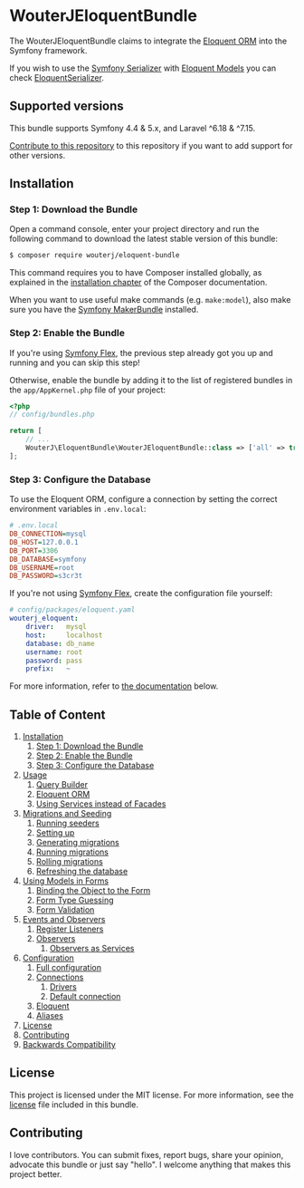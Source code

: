 # WouterJEloquentBundle

The WouterJEloquentBundle claims to integrate the [Eloquent ORM][eloquent]
into the Symfony framework.

If you wish to use the [Symfony Serializer][serializer] with [Eloquent
Models][eloquent-model] you can check [EloquentSerializer][eloquent-serializer].


## Supported versions

This bundle supports Symfony 4.4 & 5.x, and Laravel ^6.18 & ^7.15.

[Contribute to this repository](#contributing) to this repository if you want
to add support for other versions.


## Installation

### Step 1: Download the Bundle

Open a command console, enter your project directory and run the
following command to download the latest stable version of this bundle:

```bash
$ composer require wouterj/eloquent-bundle
```

This command requires you to have Composer installed globally, as explained
in the [installation chapter][composer] of the Composer documentation.

When you want to use useful make commands (e.g. ``make:model``), also
make sure you have the [Symfony MakerBundle][maker-bundle] installed.


### Step 2: Enable the Bundle

If you're using [Symfony Flex][symfony-flex], the previous step already got
you up and running and you can skip this step!

Otherwise, enable the bundle by adding it to the list of registered
bundles in the `app/AppKernel.php` file of your project:

```php
<?php
// config/bundles.php

return [
    // ...
    WouterJ\EloquentBundle\WouterJEloquentBundle::class => ['all' => true],
];
```


### Step 3: Configure the Database

To use the Eloquent ORM, configure a connection by setting the correct
environment variables in `.env.local`:

```ini
# .env.local
DB_CONNECTION=mysql
DB_HOST=127.0.0.1
DB_PORT=3306
DB_DATABASE=symfony
DB_USERNAME=root
DB_PASSWORD=s3cr3t
```

If you're not using [Symfony Flex][symfony-flex], create the configuration file
yourself:

```yaml
# config/packages/eloquent.yaml
wouterj_eloquent:
    driver:   mysql
    host:     localhost
    database: db_name
    username: root
    password: pass
    prefix:   ~
```

For more information, refer to [the documentation](#table-of-content) below.


## Table of Content

1. [Installation](#installation)
    1. [Step 1: Download the Bundle](#step-1-download-the-bundle)
    1. [Step 2: Enable the Bundle](#step-2-enable-the-bundle)
    1. [Step 3: Configure the Database](#step-3-configure-the-database)
1. [Usage](docs/usage.rst)
    1. [Query Builder](docs/usage.rst#query-builder)
    1. [Eloquent ORM](docs/usage.rst#eloquent-orm)
    1. [Using Services instead of Facades](docs/usage.rst#using-services-instead-of-facades)
1. [Migrations and Seeding](docs/migrations.rst)
    1. [Running seeders](docs/migrations.rst#running-seeders)
    1. [Setting up](docs/migrations.rst#setting-up)
    1. [Generating migrations](docs/migrations.rst#generating-migrations)
    1. [Running migrations](docs/migrations.rst#running-migrations)
    1. [Rolling migrations](docs/migrations.rst#rolling-back-migrations)
    1. [Refreshing the database](docs/migrations.rst#refreshing-the-database)
1. [Using Models in Forms](docs/forms.rst)
    1. [Binding the Object to the Form](docs/forms.rst#binding-the-object-to-the-form)
    1. [Form Type Guessing](docs/forms.rst#form-type-guessing)
    1. [Form Validation](docs/forms.rst#form-validation)
1. [Events and Observers](docs/events.rst)
    1. [Register Listeners](docs/events.rst#register-listeners)
    1. [Observers](docs/events.rst#observers)
        1. [Observers as Services](docs/events.rst#observers-as-services)
1. [Configuration](docs/configuration.rst)
    1. [Full configuration](docs/configuration.rst#full-configuration)
    1. [Connections](docs/configuration.rst#connections)
        1. [Drivers](docs/configuration.rst#drivers)
        1. [Default connection](docs/configuration.rst#default-connection)
    1. [Eloquent](docs/configuration.rst#eloquent)
    1. [Aliases](docs/configuration.rst#aliases)
1. [License][license]
1. [Contributing](#contributing)
1. [Backwards Compatibility](#backwards-compatibility)


## License

This project is licensed under the MIT license. For more information, see the
[license][license] file included in this bundle.


## Contributing

I love contributors. You can submit fixes, report bugs, share your opinion,
advocate this bundle or just say "hello". I welcome anything that makes this
project better.


[serializer]: http://symfony.com/doc/current/components/serializer.html
[eloquent-model]: https://laravel.com/docs/5.4/eloquent#eloquent-model-conventions
[eloquent-serializer]: https://github.com/theofidry/EloquentSerializer/blob/master/README.md
[maker-bundle]: https://symfony.com/doc/current/bundles/SymfonyMakerBundle/index.html
[eloquent]: http://laravel.com/docs/database
[composer]: https://getcomposer.org/doc/00-intro.md
[symfony-flex]: https://symfony.com/doc/current/setup/flex.html
[license]: LICENSE
